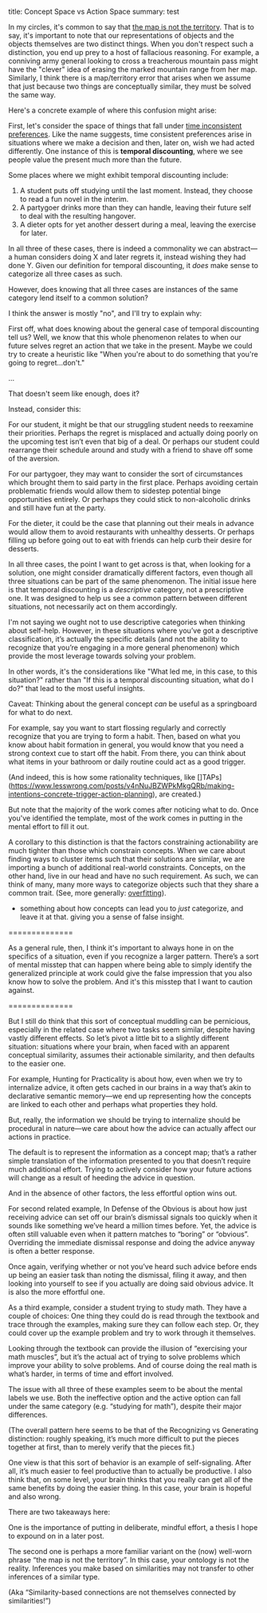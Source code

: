 title: Concept Space vs Action Space
summary: test

In my circles, it's common to say that [the map is not the territory](https://wiki.lesswrong.com/wiki/The_map_is_not_the_territory). That is to say, it's important to note that our representations of objects and the objects themselves are two distinct things. When you don't respect such a distinction, you end up prey to a host of fallacious reasoning. For example, a conniving army general looking to cross a treacherous mountain pass might have the "clever" idea of erasing the marked mountain range from her map. Similarly, I think there is a map/territory error that arises when we assume that just because two things are conceptually similar, they must be solved the same way.

Here's a concrete example of where this confusion might arise: 

First, let's consider the space of things that fall under [time inconsistent preferences](https://en.wikipedia.org/wiki/Dynamic_inconsistency). Like the name suggests, time consistent preferences arise in situations where we make a decision and then, later on, wish we had acted differently. One instance of this is **temporal discounting**, where we see people value the present much more than the future.

Some places where we might exhibit temporal discounting include:

1. A student puts off studying until the last moment. Instead, they choose to read a fun novel in the interim.
2. A partygoer drinks more than they can handle, leaving their future self to deal with the resulting hangover.
3. A dieter opts for yet another dessert during a meal, leaving the exercise for later.

In all three of these cases, there is indeed a commonality we can abstract—a human considers doing X and later regrets it, instead wishing they had done Y. Given our definition for temporal discounting, it *does* make sense to categorize all three cases as such. 

However, does knowing that all three cases are instances of the same category lend itself to a common solution? 

I think the answer is mostly "no", and I'll try to explain why:

First off, what does knowing about the general case of temporal discounting tell us? Well, we know that this whole phenomenon relates to when our future selves regret an action that we take in the present. Maybe we could try to create a heuristic like "When you're about to do something that you're going to regret...don't."

...

That doesn't seem like enough, does it? 

Instead, consider this:

For our student, it might be that our struggling student needs to reexamine their priorities. Perhaps the regret is misplaced and actually doing poorly on the upcoming test isn’t even that big of a deal. Or perhaps our student could rearrange their schedule around and study with a friend to shave off some of the aversion.

For our partygoer, they may want to consider the sort of circumstances which brought them to said party in the first place. Perhaps avoiding certain problematic friends would allow them to sidestep potential binge opportunities entirely. Or perhaps they could stick to non-alcoholic drinks and still have fun at the party.

For the dieter, it could be the case that planning out their meals in advance would allow them to avoid restaurants with unhealthy desserts. Or perhaps filling up before going out to eat with friends can help curb their desire for desserts.

In all three cases, the point I want to get across is that, when looking for a solution, one might consider dramatically different factors, even though all three situations can be part of the same phenomenon. The initial issue here is that temporal discounting is a *descriptive* category, not a prescriptive one. It was designed to help us see a common pattern between different situations, not necessarily act on them accordingly.

I'm not saying we ought not to use descriptive categories when thinking about self-help. However, in these situations where you’ve got a descriptive classification, it’s actually the specific details (and not the ability to recognize that you’re engaging in a more general phenomenon) which provide the most leverage towards solving your problem.

In other words, it's the considerations like "What led me, in this case, to this situation?" rather than "If this is a temporal discounting situation, what do I do?" that lead to the most useful insights.

Caveat: Thinking about the general concept *can* be useful as a springboard for what to do next. 

For example, say you want to start flossing regularly and correctly recognize that you are trying to form a habit. Then, based on what you know about habit formation in general, you would know that you need a strong context cue to start off the habit. From there, you can think about what items in your bathroom or daily routine could act as a good trigger.

(And indeed, this is how some rationality techniques, like []TAPs](https://www.lesswrong.com/posts/v4nNuJBZWPkMkgQRb/making-intentions-concrete-trigger-action-planning),  are created.)

But note that the majority of the work comes after noticing what to do. Once you've identified the template, most of the work comes in putting in the mental effort to fill it out.

A corollary to this distinction is that the factors constraining actionability are much tighter than those which constrain concepts. When we care about finding ways to cluster items such that their solutions are similar, we are importing a bunch of additional real-world constraints. Concepts, on the other hand, live in our head and have no such requirement. As such, we can think of many, many more ways to categorize objects such that they share a common trait. (See, more generally: [overfitting](https://en.wikipedia.org/wiki/Overfitting)). 

* something about how concepts can lead you to *just* categorize, and leave it at that. giving you a sense of false insight.

==============

As a general rule, then, I think it's important to always hone in on the specifics of a situation, even if you recognize a larger pattern. There’s a sort of mental misstep that can happen where being able to simply identify the generalized principle at work could give the false impression that you also know how to solve the problem. And it's this misstep that I want to caution against.

==============

But I still do think that this sort of conceptual muddling can be pernicious, especially in the related case where two tasks seem similar, despite having vastly different effects. So let’s pivot a little bit to a slightly different situation: situations where your brain, when faced with an apparent conceptual similarity, assumes their actionable similarity, and then defaults to the easier one.

For example, Hunting for Practicality is about how, even when we try to internalize advice, it often gets cached in our brains in a way that’s akin to declarative semantic memory—we end up representing how the concepts are linked to each other and perhaps what properties they hold. 

But, really, the information we should be trying to internalize should be procedural in nature—we care about how the advice can actually affect our actions in practice.

The default is to represent the information as a concept map; that’s a rather simple translation of the information presented to you that doesn’t require much additional effort. Trying to actively consider how your future actions will change as a result of heeding the advice in question. 

And in the absence of other factors, the less effortful option wins out.

For second related example, In Defense of the Obvious is about how just receiving advice can set off our brain’s dismissal signals too quickly when it sounds like something we’ve heard a million times before. Yet, the advice is often still valuable even when it pattern matches to “boring” or “obvious”. Overriding the immediate dismissal response and doing the advice anyway is often a better response.

Once again, verifying whether or not you’ve heard such advice before ends up being an easier task than noting the dismissal, filing it away, and then looking into yourself to see if you actually are doing said obvious advice. It is also the more effortful one.

As a third example, consider a student trying to study math. They have a couple of choices: One thing they could do is read through the textbook and trace through the examples, making sure they can follow each step. Or, they could cover up the example problem and try to work through it themselves.

Looking through the textbook can provide the illusion of “exercising your math muscles”, but it’s the actual act of trying to solve problems which improve your ability to solve problems. And of course doing the real math is what’s harder, in terms of time and effort involved.

The issue with all three of these examples seem to be about the mental labels we use. Both the ineffective option and the active option can fall under the same category (e.g. “studying for math”), despite their major differences. 

(The overall pattern here seems to be that of the Recognizing vs Generating distinction: roughly speaking, it’s much more difficult to put the pieces together at first, than to merely verify that the pieces fit.)

One view is that this sort of behavior is an example of self-signaling. After all, it’s much easier to feel productive than to actually be productive. I also think that, on some level, your brain thinks that you really can get all of the same benefits by doing the easier thing. In this case, your brain is hopeful and also wrong.

There are two takeaways here: 

One is the importance of putting in deliberate, mindful effort, a thesis I hope to expound on in a later post.

The second one is perhaps a more familiar variant on the (now) well-worn phrase “the map is not the territory”. In this case, your ontology is not the reality. Inferences you make based on similarities may not transfer to other inferences of a similar type. 

(Aka “Similarity-based connections are not themselves connected by similarities!”)
